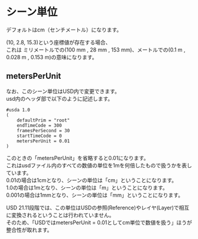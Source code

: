 # シーン単位

デフォルトはcm（センチメートル）になります。    

(10, 2.8, 15.3)という座標値が存在する場合、    
これは ミリメートルでの(100 mm , 28 mm , 153 mm)、メートルでの(0.1 m , 0.028 m , 0.153 m)の意味になります。     

## metersPerUnit

なお、このシーン単位はUSD内で変更できます。     
usd内のヘッダ部で以下のように記述します。    
```
#usda 1.0
(
    defaultPrim = "root"
    endTimeCode = 300
    framesPerSecond = 30
    startTimeCode = 0
    metersPerUnit = 0.01
)
```

このときの「metersPerUnit」を省略すると0.01になります。    
これはusdファイル内のすべての数値の単位を1mを何倍したもので扱うかを表しています。     
0.01の場合は1cmとなり、シーンの単位は「cm」ということになります。     
1.0の場合は1mとなり、シーンの単位は「m」ということになります。     
0.001の場合は1mmとなり、シーンの単位は「mm」ということになります。     

USD 21.11段階では、この単位はUSDの参照(Reference)やレイヤ(Layer)で相互に変換されるということは行われていません。     
そのため、「USDではmetersPerUnit = 0.01としてcm単位で数値を扱う」ほうが整合性が取れます。      

